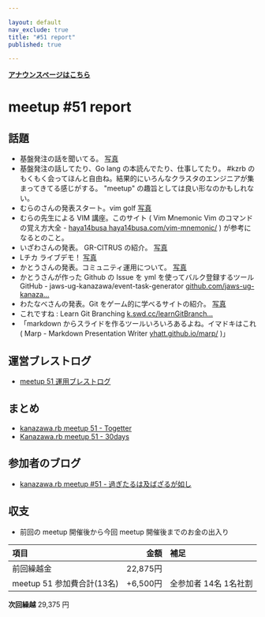 ```yaml
---

layout: default
nav_exclude: true
title: "#51 report"
published: true

---
```


<div style="text-align: left;"><a href="../"><strong>アナウンスページはこちら</strong></a></div>

# meetup #51 report

## 話題

* 基盤発注の話を聞いてる。 [写真](https://www.instagram.com/p/BM-tq25hSRN/)
* 基盤発注の話してたり、Go lang の本読んでたり、仕事してたり。 #kzrb のもくもく会ってほんと自由ね。結果的にいろんなクラスタのエンジニアが集まってきてる感じがする。 "meetup" の趣旨としては良い形なのかもしれない。
* むらのさんの発表スタート。vim golf [写真](https://www.instagram.com/p/BM-1D84hUdk/)
* むらの先生による VIM 講座。このサイト ( Vim Mnemonic Vim のコマンドの覚え方大全 - [haya14busa haya14busa.com/vim-mnemonic/](http://haya14busa.com/vim-mnemonic/) ) が参考になるとのこと。
* いざわさんの発表。 GR-CITRUS の紹介。 [写真](https://www.instagram.com/p/BM-2uH_h2EE/)
* Lチカ ライブデモ！ [写真](https://www.instagram.com/p/BM-3KUhBLEj/)
* かとうさんの発表。コミュニティ運用について。 [写真](https://www.instagram.com/p/BM-4d_uhgYJ/)
* かとうさんが作った Github の Issue を yml を使ってバルク登録するツール GitHub - jaws-ug-kanazawa/event-task-generator [github.com/jaws-ug-kanaza…](https://github.com/jaws-ug-kanazawa/event-task-generator)
* わたなべさんの発表。Git をゲーム的に学べるサイトの紹介。 [写真](https://www.instagram.com/p/BM-5sY-hTDn/)
* これですね : Learn Git Branching [k.swd.cc/learnGitBranch…](http://k.swd.cc/learnGitBranching-ja/)
* 「markdown からスライドを作るツールいろいろあるよね。イマドキはこれ ( Marp - Markdown Presentation Writer [yhatt.github.io/marp/](https://yhatt.github.io/marp/) )」

## 運営ブレストログ

* [meetup 51 運用ブレストログ](https://github.com/kanazawarb/meetup/wiki/meetup-51-%E9%81%8B%E7%94%A8%E3%83%96%E3%83%AC%E3%82%B9%E3%83%88%E3%83%AD%E3%82%B0)

## まとめ

* [kanazawa.rb meetup 51 - Togetter](http://togetter.com/li/1050650)
* [Kanazawa.rb meetup 51 - 30days](http://30d.jp/kzrb/41)

## 参加者のブログ

* [kanazawa.rb meetup #51 - 過ぎたるは及ばざるが如し](http://cotton-desu.hatenablog.com/entry/2016/11/21/203202)


## 収支

* 前回の meetup 開催後から今回 meetup 開催後までのお金の出入り

|項目                           |金額         |補足                                               |
|:------------------------------|------------:|:--------------------------------------------------|
| 前回繰越金                    |    22,875円 |                                                   |
| meetup 51 参加費合計(13名)    |   +6,500円 | 全参加者 14名 1名社割                 |


**次回繰越**  29,375 円

